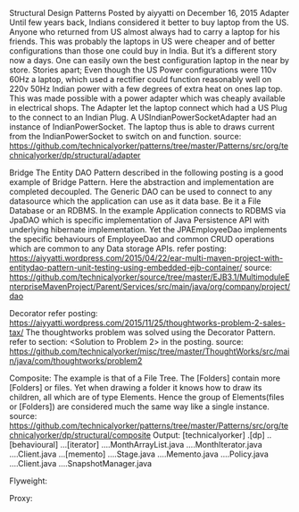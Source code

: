 
Structural Design Patterns
Posted by aiyyatti on December 16, 2015
Adapter
Until few years back, Indians considered it better to buy laptop from the US. Anyone who returned from US almost always had to carry a laptop for his friends. This was probably the laptops in US were cheaper and of better configurations than those one could buy in India. But it’s a different story now a days. One can easily own the best configuration laptop in the near by store. Stories apart; Even though the US Power configurations were 110v 60Hz a laptop, which used a rectifier could function reasonably well on 220v 50Hz Indian power with a few degrees of extra heat on ones lap top.
This was made possible with a power adapter which was cheaply available in electrical shops. The Adapter let the laptop connect which had a US Plug to the connect to an Indian Plug. A USIndianPowerSocketAdapter had an instance of IndianPowerSocket. The laptop thus is able to draws current from the IndianPowerSocket to switch on and function.
source: https://github.com/technicalyorker/patterns/tree/master/Patterns/src/org/technicalyorker/dp/structural/adapter

Bridge
The Entity DAO Pattern described in the following posting is a good example of Bridge Pattern. Here the abstraction and implementation are completed decoupled. The Generic DAO can be used to connect to any datasource which the application can use as it data base. Be it a File Database or an RDBMS. In the example Application connects to RDBMS via JpaDAO which is specific implementation of Java Persistence API with underlying hibernate implementation.
Yet the JPAEmployeeDao implements the specific behaviours of EmployeeDao and common CRUD operations which are common to any Data storage APIs.
refer posting: https://aiyyatti.wordpress.com/2015/04/22/ear-multi-maven-project-with-entitydao-pattern-unit-testing-using-embedded-ejb-container/
source: https://github.com/technicalyorker/source/tree/master/EJB3.1/MultimoduleEnterpriseMavenProject/Parent/Services/src/main/java/org/company/project/dao

Decorator
refer posting: https://aiyyatti.wordpress.com/2015/11/25/thoughtworks-problem-2-sales-tax/
The thoughtworks problem was solved using the Decorator Pattern. refer to section: <Solution to Problem 2> in the posting.
source: https://github.com/technicalyorker/misc/tree/master/ThoughtWorks/src/main/java/com/thoughtworks/problem2

Composite:
The example is that of a File Tree. The [Folders] contain more [Folders] or files. Yet when drawing a folder it knows how to draw its children, all which are of type Elements. Hence the group of Elements(files or [Folders]) are considered much the same way like a single instance.
source: https://github.com/technicalyorker/patterns/tree/master/Patterns/src/org/technicalyorker/dp/structural/composite
Output:
[technicalyorker]
.[dp]
..[behavioural]
…[iterator]
….MonthArrayList.java
….MonthIterator.java
….Client.java
…[memento]
….Stage.java
….Memento.java
….Policy.java
….Client.java
….SnapshotManager.java

Flyweight:

Proxy:
